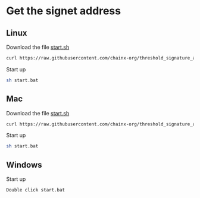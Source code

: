 # Get the signet address

## Linux

Download the file [start.sh](./Linux/start.sh) 

~~~sh
curl https://raw.githubusercontent.com/chainx-org/threshold_signature_api/main/signet/Linux/start.sh -o start.bat
~~~

Start up

~~~sh
sh start.bat
~~~

## Mac

Download the file [start.sh](./Mac/start.sh) 

~~~sh
curl https://raw.githubusercontent.com/chainx-org/threshold_signature_api/main/signet/Mac/start.sh -o start.bat
~~~

Start up

~~~sh
sh start.bat
~~~

## Windows

Start up

~~~sh
Double click start.bat
~~~


